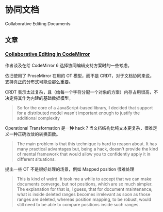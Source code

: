 协同文档
===

Collaborative Editing Documents

## 文章

### [Collaborative Editing in CodeMirror](https://marijnhaverbeke.nl/blog/collaborative-editing-cm.html)

作者谈及在给 CodeMirror 6 选择协同编辑支持方案时的一些考虑。

依旧使用了 ProseMirror 在用的 OT 模型，而不是 CRDT，对于文档协同来说，支持真正的分布式可能没那么重要。

CRDT 表示太过复杂，且（给每一个字符分配一个对象的方案）内存占用很高，不决定将其作为内建的基础数据模型。

> So for the core of a JavaScript-based library, I decided that support for a distributed model wasn't important enough to justify the additional complexity

Operational Transformation 是一种 hack ? 当文档结构比纯文本更复杂，很难定义一种正确收敛的转换函数。

> The main problem is that this technique is hard to reason about. It has many practical advantages but, being a hack, doesn't provide the kind of mental framework that would allow you to confidently apply it in different situations.

提出一些 OT 不是很好处理的场景，例如 Mapped position 很难处理

> This is kind of weird. It took me a while to accept that we can make documents converge, but not positions, which are so much simpler. The explanation for that is, I guess, that for document maintenance, what is inside deleted ranges becomes irrelevant as soon as those ranges are deleted, whereas position mapping, to be robust, would still need to be able to compare positions inside such ranges.